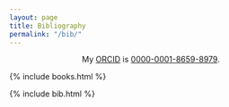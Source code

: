 ```yaml
---
layout: page
title: Bibliography
permalink: "/bib/"
---
```


<div align="center">
  <p>My <a href="https://orcid.org/">ORCID</a> is <a href="https://orcid.org/0000-0001-8659-8979">0000-0001-8659-8979</a>.</p>
</div>

{% include books.html %}

{% include bib.html %}
